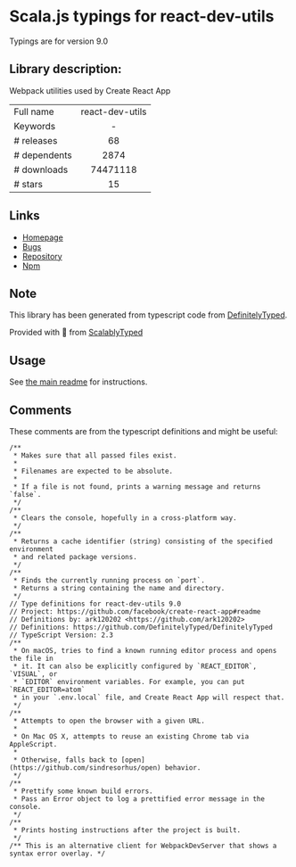 
# Scala.js typings for react-dev-utils

Typings are for version 9.0

## Library description:
Webpack utilities used by Create React App

|                    |                 |
| ------------------ | :-------------: |
| Full name          | react-dev-utils |
| Keywords           | - |
| # releases         | 68 |
| # dependents       | 2874 |
| # downloads        | 74471118 |
| # stars            | 15 |

## Links
- [Homepage](https://github.com/facebook/create-react-app#readme)
- [Bugs](https://github.com/facebook/create-react-app/issues)
- [Repository](https://github.com/facebook/create-react-app)
- [Npm](https://www.npmjs.com/package/react-dev-utils)
    


## Note
This library has been generated from typescript code from [DefinitelyTyped](https://definitelytyped.org).

Provided with :purple_heart: from [ScalablyTyped](https://github.com/oyvindberg/ScalablyTyped)

## Usage
See [the main readme](../../readme.md) for instructions.

## Comments

These comments are from the typescript definitions and might be useful:
```
/**
 * Makes sure that all passed files exist.
 *
 * Filenames are expected to be absolute.
 *
 * If a file is not found, prints a warning message and returns `false`.
 */
/**
 * Clears the console, hopefully in a cross-platform way.
 */
/**
 * Returns a cache identifier (string) consisting of the specified environment
 * and related package versions.
 */
/**
 * Finds the currently running process on `port`.
 * Returns a string containing the name and directory.
 */
// Type definitions for react-dev-utils 9.0
// Project: https://github.com/facebook/create-react-app#readme
// Definitions by: ark120202 <https://github.com/ark120202>
// Definitions: https://github.com/DefinitelyTyped/DefinitelyTyped
// TypeScript Version: 2.3
/**
 * On macOS, tries to find a known running editor process and opens the file in
 * it. It can also be explicitly configured by `REACT_EDITOR`, `VISUAL`, or
 * `EDITOR` environment variables. For example, you can put `REACT_EDITOR=atom`
 * in your `.env.local` file, and Create React App will respect that.
 */
/**
 * Attempts to open the browser with a given URL.
 *
 * On Mac OS X, attempts to reuse an existing Chrome tab via AppleScript.
 *
 * Otherwise, falls back to [open](https://github.com/sindresorhus/open) behavior.
 */
/**
 * Prettify some known build errors.
 * Pass an Error object to log a prettified error message in the console.
 */
/**
 * Prints hosting instructions after the project is built.
 */
/** This is an alternative client for WebpackDevServer that shows a syntax error overlay. */

```

